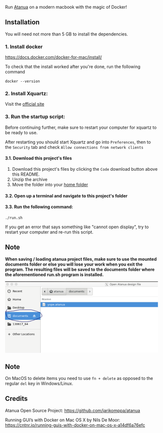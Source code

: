 Run [Atanua](https://sol.gfxile.net/atanua) on a modern macbook with the magic of Docker!

## Installation

You will need not more than 5 GB to install the dependencies.

### 1. Install docker

https://docs.docker.com/docker-for-mac/install/

To check that the install worked after you're done, run the following command

```
docker --version
```

### 2. Install Xquartz:

Visit the [official site](https://xquartz.org)

### 3. Run the startup script:

Before continuing further, make sure to restart your computer for xquartz to be ready to use.

After restarting you should start Xquartz and go into `Preferences`, then to the `Security` tab and check `Allow connections from network clients`

#### 3.1. Download this project's files
  
1. Download this project's files by clicking the `Code` download button above this README.
2. Unzip the archive
3. Move the folder into your [home folder](https://www.cnet.com/how-to/how-to-find-your-macs-home-folder-and-add-it-to-finder/)

#### 3.2. Open up a terminal and navigate to this project's folder

#### 3.3. Run the following command:

```
./run.sh
```

If you get an error that says something like "cannot open display", try to restart your computer and re-run this script.

## Note

**When saving / loading atanua project files, make sure to use the mounted documents folder 
or else you will lose your work when you exit the program. The resulting files will be saved to
the documents folder where the aforementioned run.sh program is installed.**

![Documents folder location](./saveLocation.png)

## Note

On MacOS to delete items you need to use `fn + delete` as opposed to the regular `del` key in Windows/Linux.

## Credits

Atanua Open Source Project: https://github.com/jarikomppa/atanua

Running GUI’s with Docker on Mac OS X by Nils De Moor: https://cntnr.io/running-guis-with-docker-on-mac-os-x-a14df6a76efc
